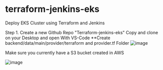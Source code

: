 # terraform-jenkins-eks
Deploy EKS Cluster using Terraform and Jenkins

Step 1. Create a new Github Repo "Terraform-jenkins-eks" Copy and clone on your Desktop and open With VS-Code
**Create backend/data/main/provider/terraform and provider.tf Folder
![image](https://github.com/rogerbarrow/terraform-jenkins-eks/assets/46138186/28f539ef-4b33-42b7-bc04-2cf5e4eb5cd0)


Make sure you currently have a S3 bucket created in AWS

![image](https://github.com/rogerbarrow/terraform-jenkins-eks/assets/46138186/0227f41a-28f6-4ee7-bfb4-46549c2183ef)
